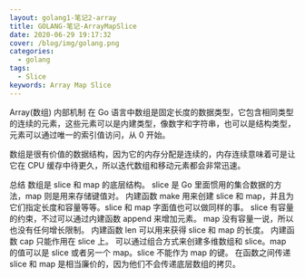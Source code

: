 ```yaml
---
layout: golang1-笔记2-array
title: GOLANG-笔记-ArrayMapSlice
date: 2020-06-29 19:17:32
cover: /blog/img/golang.png
categories:
  - golang
tags: 
  - Slice
keywords: Array Map Slice
---
```


Array(数组)
内部机制
在 Go 语言中数组是固定长度的数据类型，它包含相同类型的连续的元素，这些元素可以是内建类型，像数字和字符串，也可以是结构类型，元素可以通过唯一的索引值访问，从 0 开始。

数组是很有价值的数据结构，因为它的内存分配是连续的，内存连续意味着可是让它在 CPU 缓存中待更久，所以迭代数组和移动元素都会非常迅速。



总结
数组是 slice 和 map 的底层结构。
slice 是 Go 里面惯用的集合数据的方法，map 则是用来存储键值对。
内建函数 make 用来创建 slice 和 map，并且为它们指定长度和容量等等。slice 和 map 字面值也可以做同样的事。
slice 有容量的约束，不过可以通过内建函数 append 来增加元素。
map 没有容量一说，所以也没有任何增长限制。
内建函数 len 可以用来获得 slice 和 map 的长度。
内建函数 cap 只能作用在 slice 上。
可以通过组合方式来创建多维数组和 slice。map 的值可以是 slice 或者另一个 map。slice 不能作为 map 的键。
在函数之间传递 slice 和 map 是相当廉价的，因为他们不会传递底层数组的拷贝。